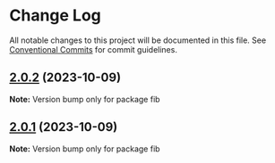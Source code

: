 # Change Log

All notable changes to this project will be documented in this file.
See [Conventional Commits](https://conventionalcommits.org) for commit guidelines.

## [2.0.2](https://github.com/wellitsmk/symmetrical-waffle/compare/fib@2.0.1...fib@2.0.2) (2023-10-09)

**Note:** Version bump only for package fib





## [2.0.1](https://github.com/wellitsmk/symmetrical-waffle/compare/fib@2.0.0...fib@2.0.1) (2023-10-09)

**Note:** Version bump only for package fib
